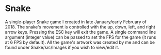 # Snake
A single-player Snake game I created in late January/early February of 2018. The snake's movement is controlled with the up, down, left, and right arrow keys. Pressing the ESC key will exit the game. A single command line argument (integer value) can be passed to set the FPS for the game (it runs at 6 FPS by default). All the game's artwork was created by me and can be found under Snake/src/Images if you wish to view/edit it. 
